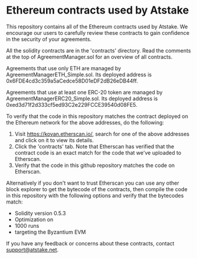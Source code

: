 # Ethereum contracts used by Atstake

This repository contains all of the Ethereum contracts used by Atstake. We encourage our users to carefully review these contracts to gain confidence in the security of your agreements.

All the solidity contracts are in the 'contracts' directory. Read the comments at the top of AgreementManager.sol for an overview of all contracts.

Agreements that use only ETH are managed by AgreementManagerETH_Simple.sol. Its deployed address is 0x6FDE4cd3c359a5aCedce58D01eDF2dB26eDB44ff.

Agreements that use at least one ERC-20 token are managed by AgreementManagerERC20_Simple.sol. Its deployed address is 0xed3d71f2d333cf5ed93C2e229FCCE39540d08FE5.

To verify that the code in this repository matches the contract deployed on the Ethereum network for the above addresses, do the following:

1. Visit https://kovan.etherscan.io/, search for one of the above addresses and click on it to view its details.
1. Click the 'contracts' tab. Note that Etherscan has verified that the contract code is an exact match for the code that we've uploaded to Etherscan.
1. Verify that the code in this github repository matches the code on Etherscan.

Alternatively if you don't want to trust Etherscan you can use any other block explorer to get the bytecode of the contracts, then compile the code in this repository with the following options and verify that the bytecodes match:
* Solidity version 0.5.3
* Optimization on
* 1000 runs
* targeting the Byzantium EVM

If you have any feedback or concerns about these contracts, contact support@atstake.net.
